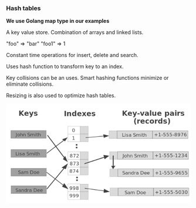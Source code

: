### Hash tables

**We use Golang map type in our examples**

A key value store. Combination of arrays and linked lists.


"foo" => "bar"
"foo1" => 1

Constant time operations for insert, delete and search.

Uses hash function to transform key to an index.

Key collisions can be an uses. Smart hashing functions minimize or eliminate collisions. 

Resizing is also used to optimize hash tables.

![hash table](../images/hash-table.png)
